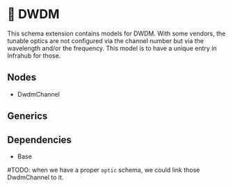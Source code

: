 # 🧩 DWDM

This schema extension contains models for DWDM.
With some vendors, the tunable optics are not configured via the channel number but via the wavelength and/or the frequency. This model is to have a unique entry in Infrahub for those.

## Nodes

- DwdmChannel

## Generics

## Dependencies

- Base

#TODO: when we have a proper `optic` schema, we could link those DwdmChannel to it.